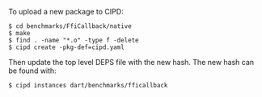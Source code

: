 To upload a new package to CIPD:
```
$ cd benchmarks/FfiCallback/native
$ make
$ find . -name "*.o" -type f -delete
$ cipd create -pkg-def=cipd.yaml
```

Then update the top level DEPS file with the new hash.
The new hash can be found with:
```
$ cipd instances dart/benchmarks/fficallback
```
